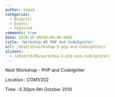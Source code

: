 ```yaml
---
author: angad
categories:
  - Blogroll
  - Events
  - Featured
comments: true
date: 2010-10-08T00:00:00.000Z
title: 'Workshop #5 PHP and CodeIgniter'
url: /2010/10/workshop-5-php-and-codeigniter/
aliases:
  - /2010/10/08/workshop-5-php-and-codeigniter/
---
```


Next Workshop - PHP and CodeIgniter

Location : COM1/202

Time : 6.30pm 8th October 2010
